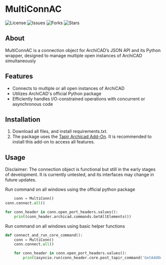 # MultiConnAC


![License](https://img.shields.io/github/license/SzamosiMate/MultiConnAC) ![Issues](https://img.shields.io/github/issues/SzamosiMate/MultiConnAC) ![Forks](https://img.shields.io/github/forks/SzamosiMate/MultiConnAC) ![Stars](https://img.shields.io/github/stars/SzamosiMate/MultiConnAC)

## About

MultiConnAC is a connection object for ArchiCAD’s JSON API and its Python wrapper, designed to manage multiple open instances of ArchiCAD simultaneously

## Features

- Connects to multiple or all open instances of ArchiCAD
- Utilizes ArchiCAD's official Python package
- Efficiently handles I/O-constrained operations with concurrent or asynchronous code

## Installation

1. Download all files, and install requirements.txt.
2. The package uses the [Tapir Archicad Add-On](https://github.com/ENZYME-APD/tapir-archicad-automation?tab=readme-ov-file). It is recommended to install this add-on to access all features. 

## Usage

Disclaimer:
The connection object is functional but still in the early stages of development. It is currently untested, and its interfaces may change in future updates.

Run command on all windows using the official python package

```python 
    conn = MultiConn()
conn.connect.all()

for conn_header in conn.open_port_headers.values():
    print(conn_header.archicad.commands.GetAllElements())
```
Run command on all windows using basic helper functions
```python 
def connect_and_run_core_command():
    conn = MultiConn()
    conn.connect.all()

    for conn_header in conn.open_port_headers.values():
        print(asyncio.run(conn_header.core.post_tapir_command('GetAddOnVersion')))
```